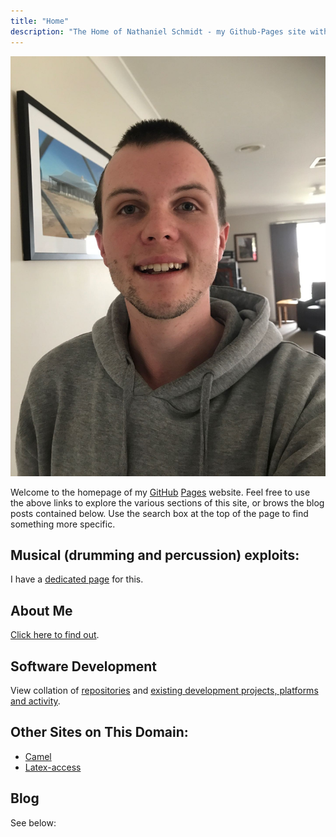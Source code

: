```yaml
---
title: "Home"
description: "The Home of Nathaniel Schmidt - my Github-Pages site with blog, software projects and activity, affiliations, as well as some general info about some other things of personal interest."
---
```


![A picture of me](/assets/images/selfi.jpg)

Welcome to the homepage of my [GitHub](http://github.com) [Pages](http://github.io) website.  Feel free to use the above links to explore the various sections of this site, or brows the blog posts contained below.  Use the search box at the top of the page to find something more specific.

## Musical (drumming and percussion) exploits:
I have a [dedicated page](/percussio/) for this.

## About Me
[Click here to find out](/about/).

## Software Development
View collation of [repositories](/repos/) and [existing development projects, platforms and activity](/dev/).

## Other Sites on This Domain:
* [Camel](/camel/)
* [Latex-access](/latex-access.github.io/)

## Blog
See below:
